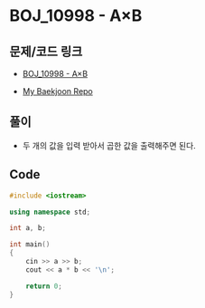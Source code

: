 # BOJ_10998 - A×B

## 문제/코드 링크

- [BOJ_10998 - A×B](https://www.acmicpc.net/problem/10998)

- [My Baekjoon Repo](https://github.com/Meantint/Baekjoon)

## 풀이

- 두 개의 값을 입력 받아서 곱한 값을 출력해주면 된다.

## Code

```cpp
#include <iostream>

using namespace std;

int a, b;

int main()
{
    cin >> a >> b;
    cout << a * b << '\n';

    return 0;
}
```
